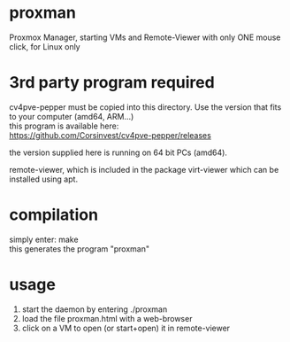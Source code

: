 # proxman
Proxmox Manager, starting VMs and Remote-Viewer with only ONE mouse click, for Linux only

# 3rd party program required
cv4pve-pepper must be copied into this directory. Use the version that fits to your computer (amd64, ARM...)\
this program is available here: \
https://github.com/Corsinvest/cv4pve-pepper/releases

the version supplied here is running on 64 bit PCs (amd64).

remote-viewer, which is included in the package virt-viewer which can be installed using apt.

# compilation

simply enter: make\
this generates the program "proxman"

# usage

1) start the daemon by entering ./proxman
2) load the file proxman.html with a web-browser
3) click on a VM to open (or start+open) it in remote-viewer

